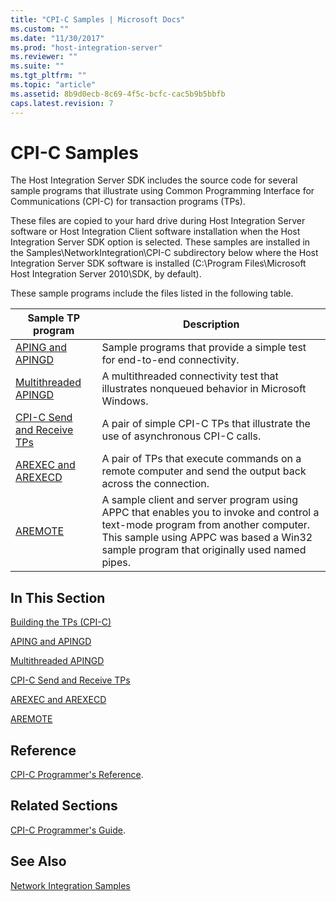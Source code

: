 ```yaml
---
title: "CPI-C Samples | Microsoft Docs"
ms.custom: ""
ms.date: "11/30/2017"
ms.prod: "host-integration-server"
ms.reviewer: ""
ms.suite: ""
ms.tgt_pltfrm: ""
ms.topic: "article"
ms.assetid: 8b9d0ecb-8c69-4f5c-bcfc-cac5b9b5bbfb
caps.latest.revision: 7
---
```

# CPI-C Samples
The Host Integration Server SDK includes the source code for several sample programs that illustrate using Common Programming Interface for Communications (CPI-C) for transaction programs (TPs).  
  
 These files are copied to your hard drive during Host Integration Server software or Host Integration Client software installation when the Host Integration Server SDK option is selected. These samples are installed in the Samples\NetworkIntegration\CPI-C subdirectory below where the Host Integration Server SDK software is installed (C:\Program Files\Microsoft Host Integration Server 2010\SDK, by default).  
  
 These sample programs include the files listed in the following table.  
  
|Sample TP program|Description|  
|-----------------------|-----------------|  
|[APING and APINGD](../HIS2010/aping-and-apingd.md)|Sample programs that provide a simple test for end-to-end connectivity.|  
|[Multithreaded APINGD](../HIS2010/multithreaded-apingd.md)|A multithreaded connectivity test that illustrates nonqueued behavior in Microsoft Windows.|  
|[CPI-C Send and Receive TPs](../HIS2010/cpi-c-send-and-receive-tps.md)|A pair of simple CPI-C TPs that illustrate the use of asynchronous CPI-C calls.|  
|[AREXEC and AREXECD](../HIS2010/arexec-and-arexecd.md)|A pair of TPs that execute commands on a remote computer and send the output back across the connection.|  
|[AREMOTE](../HIS2010/aremote.md)|A sample client and server program using APPC that enables you to invoke and control a text-mode program from another computer. This sample using APPC was based a Win32 sample program that originally used named pipes.|  
  
## In This Section  
 [Building the TPs (CPI-C)](../HIS2010/building-the-tps-cpi-c.md)  
  
 [APING and APINGD](../HIS2010/aping-and-apingd.md)  
  
 [Multithreaded APINGD](../HIS2010/multithreaded-apingd.md)  
  
 [CPI-C Send and Receive TPs](../HIS2010/cpi-c-send-and-receive-tps.md)  
  
 [AREXEC and AREXECD](../HIS2010/arexec-and-arexecd.md)  
  
 [AREMOTE](../HIS2010/aremote.md)  
  
## Reference  
 [CPI-C Programmer's Reference](../HIS2010/cpi-c-programmer-s-reference2.md).  
  
## Related Sections  
 [CPI-C Programmer's Guide](../HIS2010/cpi-c-programmer-s-guide2.md).  
  
## See Also  
 [Network Integration Samples](../HIS2010/network-integration-samples.md)